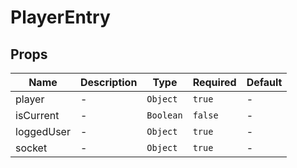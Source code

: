 # PlayerEntry

## Props

<!-- @vuese:PlayerEntry:props:start -->
|Name|Description|Type|Required|Default|
|---|---|---|---|---|
|player|-|`Object`|`true`|-|
|isCurrent|-|`Boolean`|`false`|-|
|loggedUser|-|`Object`|`true`|-|
|socket|-|`Object`|`true`|-|

<!-- @vuese:PlayerEntry:props:end -->


